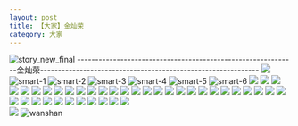 ```yaml
---
layout: post
title: 【大家】金灿荣
category: 大家
---
```

![story_new_final](http://rh8cub8wq.hd-bkt.clouddn.com/img/story_new_final_0322.png)
-------------------------------------------------------------金灿荣-------------------------------------------------------------
![](http://rfbyavrvr.hd-bkt.clouddn.com/img/jin-220611-1.jpg)
![smart-1](http://rh8cub8wq.hd-bkt.clouddn.com/img/smart-1.png)
![smart-2](http://rh8cub8wq.hd-bkt.clouddn.com/img/smart-2.png)
![smart-3](http://rh8cub8wq.hd-bkt.clouddn.com/img/smart-3.png)
![smart-4](http://rh8cub8wq.hd-bkt.clouddn.com/img/smart-4.png)
![smart-5](http://rh8cub8wq.hd-bkt.clouddn.com/img/smart-5.png)
![smart-6](http://rh8cub8wq.hd-bkt.clouddn.com/img/smart-6.png)
![](http://rh8cub8wq.hd-bkt.clouddn.com/img/situation-0324-1.png)
![](http://rh8cub8wq.hd-bkt.clouddn.com/img/situation-0324-2.png)
![](http://rh8cub8wq.hd-bkt.clouddn.com/img/situation-0324-3.png)
![](http://rh8cub8wq.hd-bkt.clouddn.com/img/fragment-220322-2.png)
![](http://rh8cub8wq.hd-bkt.clouddn.com/img/fragment-220322-3.png)
![](http://rh8cub8wq.hd-bkt.clouddn.com/img/fragment-220322-4.png)
![](http://rh8cub8wq.hd-bkt.clouddn.com/img/fragment-220322-5.png)
![](http://rh8cub8wq.hd-bkt.clouddn.com/img/jin-220325-1.png)
![](http://rh8cub8wq.hd-bkt.clouddn.com/img/jin-220325-2.png)
![](http://rh8cub8wq.hd-bkt.clouddn.com/img/jin-220325-3.png)
![](http://rh8cub8wq.hd-bkt.clouddn.com/img/jin-220325-4.png)
![](http://rh8cub8wq.hd-bkt.clouddn.com/img/jin-220325-5.png)
![](http://rh8cub8wq.hd-bkt.clouddn.com/img/jin-220325-6.png)
![](http://rh8cub8wq.hd-bkt.clouddn.com/img/jin-220325-7.png)
![](http://rh8cub8wq.hd-bkt.clouddn.com/img/jin-220325-8.png)
![](http://rh8cub8wq.hd-bkt.clouddn.com/img/jin-220325-9.png)
![](http://rh8cub8wq.hd-bkt.clouddn.com/img/jin-220325-12.png)
![](http://rh8cub8wq.hd-bkt.clouddn.com/img/jin-220325-13.png)
![](http://rh8cub8wq.hd-bkt.clouddn.com/img/jin-220325-14.png)
![](http://rh8cub8wq.hd-bkt.clouddn.com/img/jin-220325-10.png)
![](http://rh8cub8wq.hd-bkt.clouddn.com/img/jin-220325-11.png)
![](http://rh8cub8wq.hd-bkt.clouddn.com/img/jin-220325-15.png)
![](http://rh8cub8wq.hd-bkt.clouddn.com/img/jin-220325-16.png)
![](http://rh8cub8wq.hd-bkt.clouddn.com/img/jin-220325-17.png)
![](http://rh8cub8wq.hd-bkt.clouddn.com/img/jin-220325-18.png)
![](http://rh8cub8wq.hd-bkt.clouddn.com/img/jin-220325-19.png)
![](http://rh8cub8wq.hd-bkt.clouddn.com/img/inspire-220326-1.png)
![](http://rh8cub8wq.hd-bkt.clouddn.com/img/inspire-220326-2.png)
![](http://rh8cub8wq.hd-bkt.clouddn.com/img/inspire-220326-3.png)
![](http://rh8cub8wq.hd-bkt.clouddn.com/img/inspire-220326-4.png)
![](http://rh8cub8wq.hd-bkt.clouddn.com/img/inspire-220326-5.png)
![](http://rh8cub8wq.hd-bkt.clouddn.com/img/inspire-220326-6.png)
![](http://rh8cub8wq.hd-bkt.clouddn.com/img/inspire-220326-7.png)
![](http://rh8cub8wq.hd-bkt.clouddn.com/img/inspire-220326-8.png)
![](http://rh8cub8wq.hd-bkt.clouddn.com/img/inspire-220326-9.png)
![](http://rh8cub8wq.hd-bkt.clouddn.com/img/inspire-220326-10.png)
![](http://rh8cub8wq.hd-bkt.clouddn.com/img/inspire-220326-11.png)
![](http://rh8cub8wq.hd-bkt.clouddn.com/img/inspire-220326-12.png)
![](http://rh8cub8wq.hd-bkt.clouddn.com/img/fragment-220413-1.png)  
![](http://rh8cub8wq.hd-bkt.clouddn.com/img/fragment-220413-2.png)
![wanshan](http://rh8cub8wq.hd-bkt.clouddn.com/img/wanshan.png)





  




